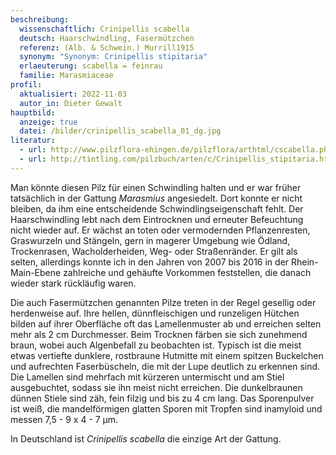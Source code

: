 ```yaml
---
beschreibung:
  wissenschaftlich: Crinipellis scabella
  deutsch: Haarschwindling, Fasermützchen
  referenz: (Alb. & Schwein.) Murrill1915
  synonym: "Synonym: Crinipellis stipitaria"
  erlaeuterung: scabella = feinrau
  familie: Marasmiaceae
profil:
  aktualisiert: 2022-11-03
  autor_in: Dieter Gewalt
hauptbild:
  anzeige: true
  datei: /bilder/crinipellis_scabella_01_dg.jpg
literatur:
  - url: http://www.pilzflora-ehingen.de/pilzflora/arthtml/cscabella.php
  - url: http://tintling.com/pilzbuch/arten/c/Crinipellis_stipitaria.html
---
```

Man könnte diesen Pilz für einen Schwindling halten und er war früher tatsächlich in der Gattung *Marasmius* angesiedelt. Dort konnte er nicht bleiben, da ihm eine entscheidende Schwindlingseigenschaft fehlt. Der Haarschwindling lebt nach dem Eintrocknen und erneuter Befeuchtung nicht wieder auf. Er wächst an toten oder vermodernden Pflanzenresten, Graswurzeln und Stängeln, gern in magerer Umgebung wie Ödland, Trockenrasen, Wacholderheiden, Weg- oder Straßenränder. Er gilt als selten, allerdings konnte ich in den Jahren von 2007 bis 2016 in der Rhein-Main-Ebene zahlreiche und gehäufte Vorkommen feststellen, die danach wieder stark rückläufig waren.

Die auch Fasermützchen genannten Pilze treten in der Regel gesellig oder herdenweise auf. Ihre hellen, dünnfleischigen und runzeligen Hütchen bilden auf ihrer Oberfläche oft das Lamellenmuster ab und erreichen selten mehr als 2 cm Durchmesser. Beim Trocknen färben sie sich zunehmend braun, wobei auch Algenbefall zu beobachten ist. Typisch ist die meist etwas vertiefte dunklere, rostbraune Hutmitte mit einem spitzen Buckelchen und aufrechten Faserbüscheln, die mit der Lupe deutlich zu erkennen sind. Die Lamellen sind mehrfach mit kürzeren untermischt und am Stiel ausgebuchtet, sodass sie ihn meist nicht erreichen. Die dunkelbraunen dünnen Stiele sind zäh, fein filzig und bis zu 4 cm lang.  Das Sporenpulver ist weiß, die mandelförmigen glatten Sporen mit Tropfen sind inamyloid und messen 7,5 - 9 x 4 - 7 µm.

In Deutschland ist *Crinipellis scabella* die einzige Art der Gattung.